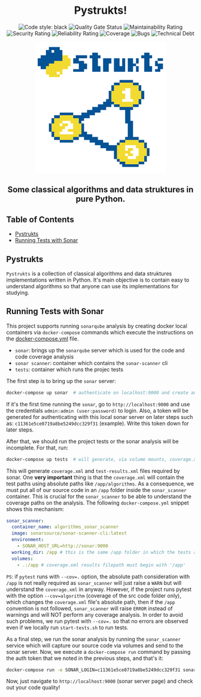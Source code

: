 <h1 align="center">Pystrukts!</h1>

<p align="center">
  <img alt="Code style: black" src="https://img.shields.io/badge/code%20style-black-000000.svg">
  <img alt="Quality Gate Status" src="https://sonarcloud.io/api/project_badges/measure?project=pystrukts&metric=alert_status">
  <img alt="Maintainability Rating" src="https://sonarcloud.io/api/project_badges/measure?project=pystrukts&metric=sqale_rating">
  <img alt="Security Rating" src="https://sonarcloud.io/api/project_badges/measure?project=pystrukts&metric=security_rating">
  <img alt="Reliability Rating" src="https://sonarcloud.io/api/project_badges/measure?project=pystrukts&metric=reliability_rating">
  <img alt="Coverage" src="https://sonarcloud.io/api/project_badges/measure?project=pystrukts&metric=coverage">
  <img alt="Bugs" src="https://sonarcloud.io/api/project_badges/measure?project=pystrukts&metric=bugs">
  <img alt="Technical Debt" src="https://sonarcloud.io/api/project_badges/measure?project=pystrukts&metric=sqale_index">
</p>

<p align="center">
  <img src="docs/pystrukts.png">
</p>

<h2 align="center">Some classical algorithms and data struktures in pure Python.</h2>

## Table of Contents

- [Pystrukts](#pystrukts)
- [Running Tests with Sonar](#Running-tests-with-Sonar)

## Pystrukts

`Pystrukts` is a collection of classical algorithms and data struktures implementations written in Python. It's main objective is to contain easy to understand algorithms so that anyone can use its implementations for studying.

## Running Tests with Sonar

This project supports running `sonarqube` analysis by creating docker local containers via `docker-compose` commands which execute the instructions on the [docker-compose.yml](docker-compose.yml) file.

- `sonar`: brings up the `sonarqube` server which is used for the code and code coverage analysis
- `sonar scanner`: container which contains the `sonar-scanner` cli
- `tests`: container which runs the projec tests

The first step is to bring up the `sonar` server:

```bash
docker-compose up sonar  # authenticate on localhost:9000 and create an auth token there
```

If it's the first time running the `sonar`, go to `http://localhost:9000` and use the credentials `admin:admin (user:password)` to login. Also, a token will be generated for authenticating with this local sonar server on later steps such as: `c11361e5ce0719a8be5249dcc329f31` (example). Write this token down for later steps.

After that, we should run the project tests or the sonar analysis will be incomplete. For that, run:

```bash
docker-compose up tests  # will generate, via volume mounts, coverage.xml and test-results.xml files
```

This will generate `coverage.xml` and `test-results.xml` files required by sonar. One **very important** thing is that the `coverage.xml` will contain the test paths using absolute paths like `/app/algorithms`. As a consequence, we must put all of our source code in an `/app` folder inside the `sonar_scanner` container. This is crucial for the `sonar_scanner` to be able to understand the coverage paths on the analysis. The following `docker-compose.yml` snippet shows this mechanism:

```yml
sonar_scanner:
  container_name: algorithms_sonar_scanner
  image: sonarsource/sonar-scanner-cli:latest
  environment:
    - SONAR_HOST_URL=http://sonar:9000
  working_dir: /app # this is the same /app folder in which the tests are run!
  volumes:
    - .:/app # coverage.xml results filepath must begin with '/app'
```

`PS`: if `pytest` runs with `--cov=.` option, the absolute path consideration with `/app` is not really required as `sonar_scanner` will just raise a `WARN` but will understand the `coverage.xml` in anyway. However, if the project runs pytest with the option `--cov=algorithm` (coverage of the src code folder only), which changes the `coverage.xml` file's absolute path, then if the `/app` convention is not followed, `sonar_scanner` will raise `ERROR` instead of warnings and will NOT perform any coverage analysis. In order to avoid such problems, we run pytest with `--cov=.` so that no errors are observed even if we locally run `start-tests.sh` to run tests.

As a final step, we run the sonar analysis by running the `sonar_scanner` service which will capture our source code via volumes and send to the sonar server. Now, we execute a `docker-compose run` command by passing the auth token that we noted in the previous steps, and that's it:

```bash
docker-compose run -e SONAR_LOGIN=c11361e5ce0719a8be5249dcc329f31 sonar_scanner  # change with your local auth token
```

Now, just navigate to `http://localhost:9000` (sonar server page) and check out your code quality!
